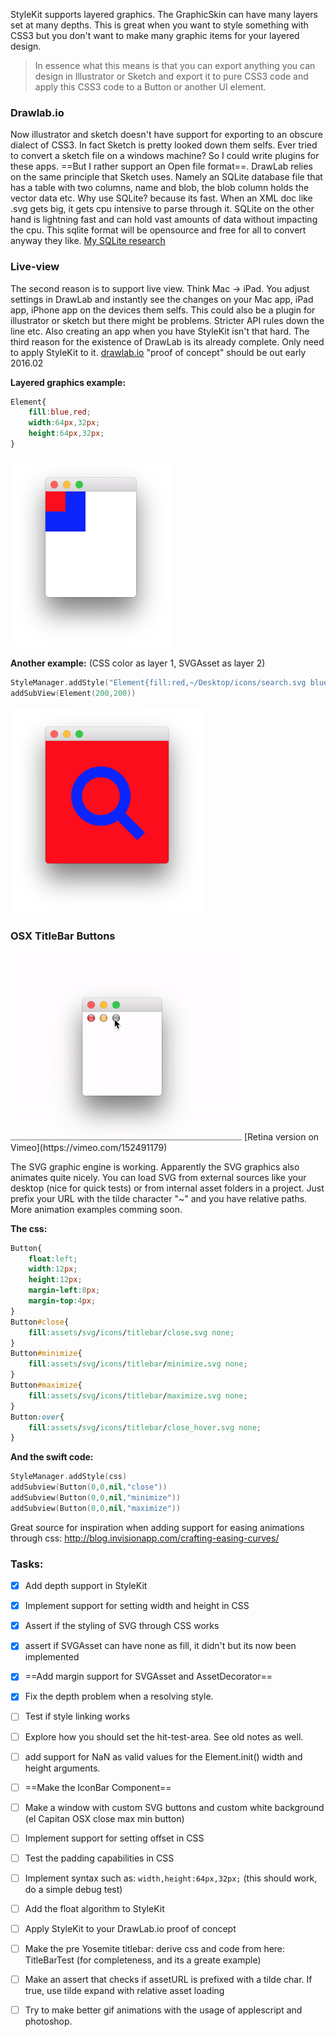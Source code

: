 StyleKit supports layered graphics. The GraphicSkin can have many layers set at many depths. <!--more-->This is great when you want to style something with CSS3 but you don't want to make many graphic items for your layered design. 

>In essence what this means is that you can export anything you can design in Illustrator or Sketch and export it to pure CSS3 code and apply this CSS3 code to a Button or another UI element.

### Drawlab.io
Now illustrator and sketch doesn't have support for exporting to an obscure dialect of CSS3. In fact Sketch is pretty looked down them selfs. Ever tried to convert a sketch file on a windows machine? So I could write plugins for these apps. ==But I rather support an Open file format==. DrawLab relies on the same principle that Sketch uses. Namely an SQLite database file that has a table with two columns, name and blob, the blob column holds the vector data etc. Why use SQLite? because its fast. When an XML doc like .svg gets big, it gets cpu intensive to parse through it. SQLite on the other hand is lightning fast and can hold vast amounts of data without impacting the cpu. This sqlite format will be opensource and free for all to convert anyway they like. [My SQLite research](https://github.com/eonist/SqliteEdit) 

### Live-view  
The second reason is to support live view. Think Mac -> iPad. You adjust settings in DrawLab and instantly see the changes on your Mac app, iPad app, iPhone app on the devices them selfs. This could also be a plugin for illustrator or sketch but there might be problems. Stricter API rules down the line etc. Also creating an app when you have StyleKit isn't that hard. The third reason for the existence of DrawLab is its already complete. Only need to apply StyleKit to it. [drawlab.io](drawlab.io) "proof of concept" should be out early 2016.02


**Layered graphics example:**   

```css
Element{
	fill:blue,red;
	width:64px,32px;
	height:64px,32px;
}
```

<img width="257" alt="img" src="https://raw.githubusercontent.com/stylekit/img/master/Screen Shot 2016-01-19 at 21.09.20.png">

**Another example:** (CSS color as layer 1, SVGAsset as layer 2)  

```swift
StyleManager.addStyle("Element{fill:red,~/Desktop/icons/search.svg blue;}")
addSubView(Element(200,200))
```

<img width="309" alt="img" src="https://raw.githubusercontent.com/stylekit/img/master/Screen Shot 2016-01-20 at 17.30.33.png">

### OSX TitleBar Buttons
<img width="370" alt="img" src="https://raw.githubusercontent.com/stylekit/img/master/titlebar_buttons_anim.gif">  
[Retina version on Vimeo](https://vimeo.com/152491179)

The SVG graphic engine is working. Apparently the SVG graphics also animates quite nicely. You can load SVG from external sources like your desktop (nice for quick tests) or from internal asset folders in a project. Just prefix your URL with the tilde character "~" and you have relative paths. More animation examples comming soon.

**The css:**  

```css
Button{
	float:left;
	width:12px;
	height:12px;
	margin-left:8px;
	margin-top:4px;
}
Button#close{
	fill:assets/svg/icons/titlebar/close.svg none;
}
Button#minimize{
	fill:assets/svg/icons/titlebar/minimize.svg none;
}
Button#maximize{
	fill:assets/svg/icons/titlebar/maximize.svg none;
}
Button:over{
	fill:assets/svg/icons/titlebar/close_hover.svg none;
}
```
**And the swift code:**   

```swift
StyleManager.addStyle(css)
addSubview(Button(0,0,nil,"close"))
addSubview(Button(0,0,nil,"minimize"))
addSubview(Button(0,0,nil,"maximize"))

```

Great source for inspiration when adding support for easing animations through css: http://blog.invisionapp.com/crafting-easing-curves/
### Tasks:  

- [x] Add depth support in StyleKit
- [x] Implement support for setting width and height in CSS
- [x] Assert if the styling of SVG through CSS works
- [x] assert if SVGAsset can have none as fill, it didn't but its now been implemented
- [x] ==Add margin support for SVGAsset and AssetDecorator==
- [x] Fix the depth problem when a resolving style. 
- [ ] Test if style linking works
- [ ] Explore how you should set the hit-test-area. See old notes as well.
- [ ] add support for NaN as valid values for the Element.init() width and height arguments. 
- [ ] ==Make the IconBar Component==
- [ ] Make a window with custom SVG buttons and custom white background (el Capitan OSX close max min button)
- [ ] Implement support for setting offset in CSS
- [ ] Test the padding capabilities in CSS
- [ ] Implement syntax such as: `width,height:64px,32px;` (this should work, do a simple debug test)
- [ ] Add the float algorithm to StyleKit
- [ ] Apply StyleKit to your DrawLab.io proof of concept
- [ ] Make the pre Yosemite titlebar: derive css and code from here: TitleBarTest (for completeness, and its a greate example)
- [ ] Make an assert that checks if assetURL is prefixed with a tilde char. If true, use tilde expand with relative asset loading
- [ ] Try to make better gif animations with the usage of applescript and photoshop. 


